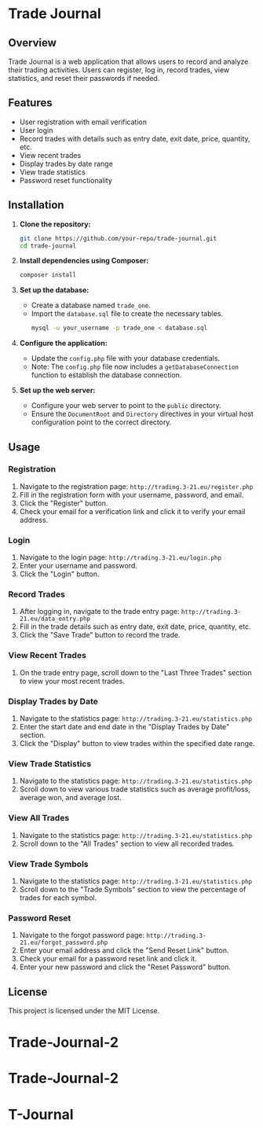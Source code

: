 # Trade Journal

## Overview

Trade Journal is a web application that allows users to record and analyze their trading activities. Users can register, log in, record trades, view statistics, and reset their passwords if needed.

## Features

- User registration with email verification
- User login
- Record trades with details such as entry date, exit date, price, quantity, etc.
- View recent trades
- Display trades by date range
- View trade statistics
- Password reset functionality

## Installation

1. **Clone the repository:**
   ```sh
   git clone https://github.com/your-repo/trade-journal.git
   cd trade-journal
   ```

2. **Install dependencies using Composer:**
   ```sh
   composer install
   ```

3. **Set up the database:**
   - Create a database named `trade_one`.
   - Import the `database.sql` file to create the necessary tables.
     ```sh
     mysql -u your_username -p trade_one < database.sql
     ```

4. **Configure the application:**
   - Update the `config.php` file with your database credentials.
   - Note: The `config.php` file now includes a `getDatabaseConnection` function to establish the database connection.

5. **Set up the web server:**
   - Configure your web server to point to the `public` directory.
   - Ensure the `DocumentRoot` and `Directory` directives in your virtual host configuration point to the correct directory.

## Usage

### Registration

1. Navigate to the registration page: `http://trading.3-21.eu/register.php`
2. Fill in the registration form with your username, password, and email.
3. Click the "Register" button.
4. Check your email for a verification link and click it to verify your email address.

### Login

1. Navigate to the login page: `http://trading.3-21.eu/login.php`
2. Enter your username and password.
3. Click the "Login" button.

### Record Trades

1. After logging in, navigate to the trade entry page: `http://trading.3-21.eu/data_entry.php`
2. Fill in the trade details such as entry date, exit date, price, quantity, etc.
3. Click the "Save Trade" button to record the trade.

### View Recent Trades

1. On the trade entry page, scroll down to the "Last Three Trades" section to view your most recent trades.

### Display Trades by Date

1. Navigate to the statistics page: `http://trading.3-21.eu/statistics.php`
2. Enter the start date and end date in the "Display Trades by Date" section.
3. Click the "Display" button to view trades within the specified date range.

### View Trade Statistics

1. Navigate to the statistics page: `http://trading.3-21.eu/statistics.php`
2. Scroll down to view various trade statistics such as average profit/loss, average won, and average lost.

### View All Trades

1. Navigate to the statistics page: `http://trading.3-21.eu/statistics.php`
2. Scroll down to the "All Trades" section to view all recorded trades.

### View Trade Symbols

1. Navigate to the statistics page: `http://trading.3-21.eu/statistics.php`
2. Scroll down to the "Trade Symbols" section to view the percentage of trades for each symbol.

### Password Reset

1. Navigate to the forgot password page: `http://trading.3-21.eu/forgot_password.php`
2. Enter your email address and click the "Send Reset Link" button.
3. Check your email for a password reset link and click it.
4. Enter your new password and click the "Reset Password" button.

## License

This project is licensed under the MIT License.
# Trade-Journal-2
# Trade-Journal-2
# T-Journal
